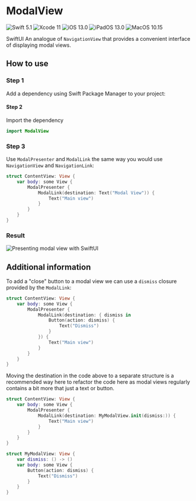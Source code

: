 # ModalView

![Swift 5.1](https://img.shields.io/badge/Swift-5.1-FA5B2C) ![Xcode 11](https://img.shields.io/badge/Xcode-11-44B3F6) ![iOS 13.0](https://img.shields.io/badge/iOS-13.0-178DF6) ![iPadOS 13.0](https://img.shields.io/badge/iPadOS-13.0-178DF6) ![MacOS 10.15](https://img.shields.io/badge/MacOS-10.15-178DF6)

SwiftUI An analogue of `NavigationView` that provides a convenient interface of displaying modal views.

## How to use
### Step 1
Add a dependency using Swift Package Manager to your project: 
#### Step 2
Import the dependency

```swift
import ModalView
```

### Step 3
Use `ModalPresenter` and `ModalLink` the same way you would use `NavigationView` and `NavigationLink`:

```swift
struct ContentView: View {
    var body: some View {
        ModalPresenter {
            ModalLink(destination: Text("Modal View")) {
                Text("Main view")
            }
        }
    }
}
```

### Result
![Presenting modal view with SwiftUI](./Docs/Resources/displaying-modal-view.gif)


## Additional information
To add a "close" button to a modal view we can use a `dismiss` closure provided by the `ModalLink`:

```swift
struct ContentView: View {
    var body: some View {
        ModalPresenter {
            ModalLink(destination: { dismiss in
                Button(action: dismiss) {
                    Text("Dismiss")
                }
            }) {
                Text("Main view")
            }
        }
    }
}
```

Moving the destination in the code above to a separate structure is a recommended way here to refactor the code here as modal views regularly contains a bit more that just a text or button.

```swift
struct ContentView: View {
    var body: some View {
        ModalPresenter {
            ModalLink(destination: MyModalView.init(dismiss:)) {
                Text("Main view")
            }
        }
    }
}

struct MyModalView: View {
    var dismiss: () -> ()
    var body: some View {
        Button(action: dismiss) {
            Text("Dismiss")
        }
    }
}
```




